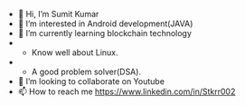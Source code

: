 - 👋 Hi, I’m Sumit Kumar
- 👀 I’m interested in Android development(JAVA)
- 🌱 I’m currently learning blockchain technology
- * Know well about Linux.
- * A good problem solver(DSA).
- 💞️ I’m looking to collaborate on Youtube
- 📫 How to reach me  https://www.linkedin.com/in/Stkrr002


<!---
Stkrr002/Stkrr002 is a ✨ special ✨ repository because its `README.md` (this file) appears on your GitHub profile.
You can click the Preview link to take a look at your changes.
--->
